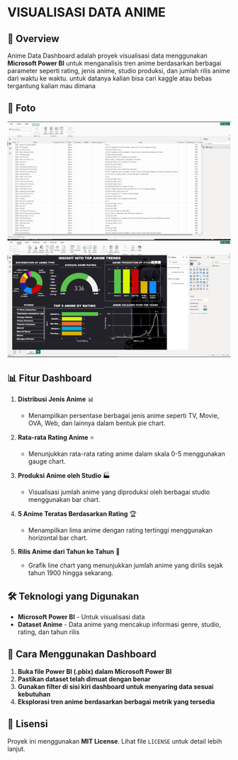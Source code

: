 # VISUALISASI DATA ANIME

## 📌 Overview
Anime Data Dashboard adalah proyek visualisasi data menggunakan **Microsoft Power BI** untuk menganalisis tren anime berdasarkan berbagai parameter seperti rating, jenis anime, studio produksi, dan jumlah rilis anime dari waktu ke waktu.
untuk datanya kalian bisa cari kaggle atau bebas tergantung kalian mau dimana

## 📸 Foto
![Data Anime ](SSvisual/data.png)
![Hasil Visualisasi ](SSvisual/hasil_visual.png)


## 📊 Fitur Dashboard
1. **Distribusi Jenis Anime** 📊
   - Menampilkan persentase berbagai jenis anime seperti TV, Movie, OVA, Web, dan lainnya dalam bentuk pie chart.

2. **Rata-rata Rating Anime** ⭐
   - Menunjukkan rata-rata rating anime dalam skala 0-5 menggunakan gauge chart.

3. **Produksi Anime oleh Studio** 🏭
   - Visualisasi jumlah anime yang diproduksi oleh berbagai studio menggunakan bar chart.

4. **5 Anime Teratas Berdasarkan Rating** 🏆
   - Menampilkan lima anime dengan rating tertinggi menggunakan horizontal bar chart.

5. **Rilis Anime dari Tahun ke Tahun** 📅
   - Grafik line chart yang menunjukkan jumlah anime yang dirilis sejak tahun 1900 hingga sekarang.

## 🛠️ Teknologi yang Digunakan
- **Microsoft Power BI** - Untuk visualisasi data
- **Dataset Anime** - Data anime yang mencakup informasi genre, studio, rating, dan tahun rilis

## 🚀 Cara Menggunakan Dashboard
1. **Buka file Power BI (.pbix) dalam Microsoft Power BI**
2. **Pastikan dataset telah dimuat dengan benar**
3. **Gunakan filter di sisi kiri dashboard untuk menyaring data sesuai kebutuhan**
4. **Eksplorasi tren anime berdasarkan berbagai metrik yang tersedia**


## 📄 Lisensi
Proyek ini menggunakan **MIT License**. Lihat file `LICENSE` untuk detail lebih lanjut.


